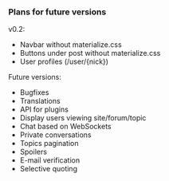 ### Plans for future versions

v0.2:
- Navbar without materialize.css
- Buttons under post without materialize.css
- User profiles (/user/{nick})

Future versions:
- Bugfixes
- Translations
- API for plugins
- Display users viewing site/forum/topic
- Chat based on WebSockets
- Private conversations
- Topics pagination
- Spoilers
- E-mail verification
- Selective quoting
